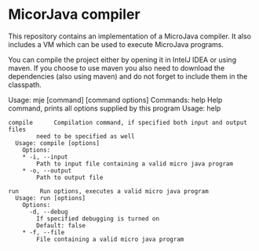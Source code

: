 # MicorJava compiler
This repository contains an implementation of a MicroJava compiler. It also includes a VM which can be used to execute MicroJava programs. 

You can compile the project either by opening it in IntelJ IDEA or using maven. 
If you choose to use maven you also need to download the dependencies (also using maven) and do not forget to include them in the classpath.

Usage: 
	mje [command] [command options]
	Commands:
	help      Help command, prints all options supplied by this program
	  Usage: help
	
	compile      Compilation command, if specified both input and output files 
	        need to be specified as well
	  Usage: compile [options]
	    Options:
	    * -i, --input
	        Path to input file containing a valid micro java program
	    * -o, --output
	        Path to output file
	
	run      Run options, executes a valid micro java program
	  Usage: run [options]
	    Options:
	      -d, --debug
	        If specified debugging is turned on
	        Default: false
	    * -f, --file
	        File containing a valid micro java program

